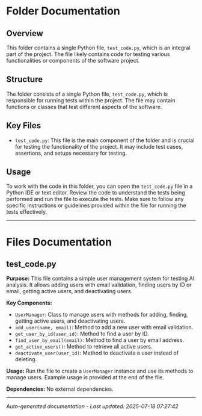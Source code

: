 # Folder Documentation

## Overview
This folder contains a single Python file, `test_code.py`, which is an integral part of the project. The file likely contains code for testing various functionalities or components of the software project.

## Structure
The folder consists of a single Python file, `test_code.py`, which is responsible for running tests within the project. The file may contain functions or classes that test different aspects of the software.

## Key Files
- `test_code.py`: This file is the main component of the folder and is crucial for testing the functionality of the project. It may include test cases, assertions, and setups necessary for testing.

## Usage
To work with the code in this folder, you can open the `test_code.py` file in a Python IDE or text editor. Review the code to understand the tests being performed and run the file to execute the tests. Make sure to follow any specific instructions or guidelines provided within the file for running the tests effectively.

---

# Files Documentation

## test_code.py

**Purpose:** This file contains a simple user management system for testing AI analysis. It allows adding users with email validation, finding users by ID or email, getting active users, and deactivating users.

**Key Components:**
- `UserManager`: Class to manage users with methods for adding, finding, getting active users, and deactivating users.
- `add_user(name, email)`: Method to add a new user with email validation.
- `get_user_by_id(user_id)`: Method to find a user by ID.
- `find_user_by_email(email)`: Method to find a user by email address.
- `get_active_users()`: Method to retrieve all active users.
- `deactivate_user(user_id)`: Method to deactivate a user instead of deleting.

**Usage:** Run the file to create a `UserManager` instance and use its methods to manage users. Example usage is provided at the end of the file.

**Dependencies:** No external dependencies.

---
*Auto-generated documentation - Last updated: 2025-07-18 07:27:42*
